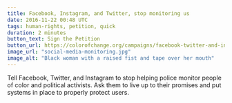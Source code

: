 ```yaml
---
title: Facebook, Instagram, and Twitter, stop monitoring us
date: 2016-11-22 00:48 UTC
tags: human-rights, petition, quick
duration: 2 minutes
button_text: Sign the Petition
button_url: https://colorofchange.org/campaigns/facebook-twitter-and-instagram-are-helping-police-monitor-people-color/
image_url: "social-media-monitoring.jpg"
image_alt: "Black woman with a raised fist and tape over her mouth"
---
```


Tell Facebook, Twitter, and Instagram to stop helping police monitor people of
color and political activists. Ask them to live up to their promises and put
systems in place to properly protect users.
